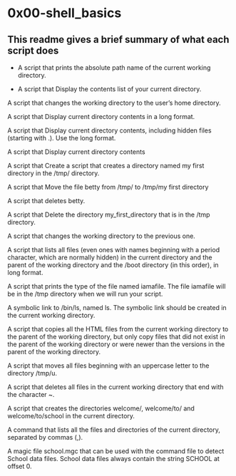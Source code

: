 # 0x00-shell_basics
This readme gives a brief summary of what each script does
  -----------------------

 - A script that prints the absolute path name of the current working directory.

 - A script that Display the contents list of your current directory.

A script that changes the working directory to the user’s home directory.

A script that Display current directory contents in a long format.

A script that Display current directory contents, including hidden files (starting with .). Use the long format.

A script that Display current directory contents

A script that Create a script that creates a directory named my first directory in the /tmp/ directory.

A script that Move the file betty from /tmp/ to /tmp/my first directory

A script that deletes betty.

A script that Delete the directory my_first_directory that is in the /tmp directory.

A script that changes the working directory to the previous one.

A script that lists all files (even ones with names beginning with a period character, which are normally hidden) in the current directory and the parent of the working directory and the /boot directory (in this order), in long format.

A script that prints the type of the file named iamafile. The file iamafile will be in the /tmp directory when we will run your script.

A symbolic link to /bin/ls, named ls. The symbolic link should be created in the current working directory.

A script that copies all the HTML files from the current working directory to the parent of the working directory, but only copy files that did not exist in the parent of the working directory or were newer than the versions in the parent of the working directory.

A script that moves all files beginning with an uppercase letter to the directory /tmp/u.

A script that deletes all files in the current working directory that end with the character ~.

A script that creates the directories welcome/, welcome/to/ and welcome/to/school in the current directory.

A command that lists all the files and directories of the current directory, separated by commas (,).

A magic file school.mgc that can be used with the command file to detect School data files. School data files always contain the string SCHOOL at offset 0.
